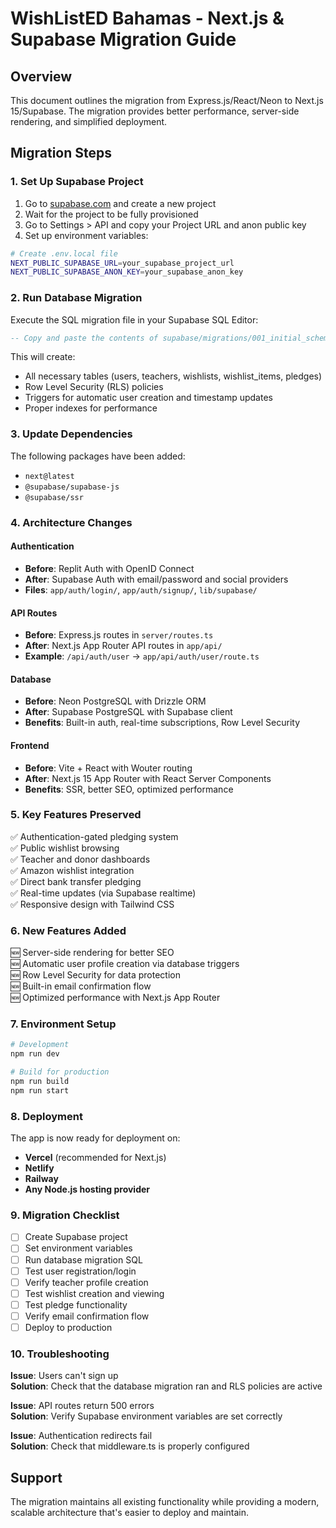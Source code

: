 # WishListED Bahamas - Next.js & Supabase Migration Guide

## Overview

This document outlines the migration from Express.js/React/Neon to Next.js 15/Supabase. The migration provides better performance, server-side rendering, and simplified deployment.

## Migration Steps

### 1. Set Up Supabase Project

1. Go to [supabase.com](https://supabase.com) and create a new project
2. Wait for the project to be fully provisioned
3. Go to Settings > API and copy your Project URL and anon public key
4. Set up environment variables:

```bash
# Create .env.local file
NEXT_PUBLIC_SUPABASE_URL=your_supabase_project_url
NEXT_PUBLIC_SUPABASE_ANON_KEY=your_supabase_anon_key
```

### 2. Run Database Migration

Execute the SQL migration file in your Supabase SQL Editor:

```sql
-- Copy and paste the contents of supabase/migrations/001_initial_schema.sql
```

This will create:
- All necessary tables (users, teachers, wishlists, wishlist_items, pledges)
- Row Level Security (RLS) policies
- Triggers for automatic user creation and timestamp updates
- Proper indexes for performance

### 3. Update Dependencies

The following packages have been added:
- `next@latest`  
- `@supabase/supabase-js`
- `@supabase/ssr`

### 4. Architecture Changes

#### Authentication
- **Before**: Replit Auth with OpenID Connect
- **After**: Supabase Auth with email/password and social providers
- **Files**: `app/auth/login/`, `app/auth/signup/`, `lib/supabase/`

#### API Routes  
- **Before**: Express.js routes in `server/routes.ts`
- **After**: Next.js App Router API routes in `app/api/`
- **Example**: `/api/auth/user` → `app/api/auth/user/route.ts`

#### Database
- **Before**: Neon PostgreSQL with Drizzle ORM
- **After**: Supabase PostgreSQL with Supabase client
- **Benefits**: Built-in auth, real-time subscriptions, Row Level Security

#### Frontend
- **Before**: Vite + React with Wouter routing
- **After**: Next.js 15 App Router with React Server Components
- **Benefits**: SSR, better SEO, optimized performance

### 5. Key Features Preserved

✅ Authentication-gated pledging system  
✅ Public wishlist browsing  
✅ Teacher and donor dashboards  
✅ Amazon wishlist integration  
✅ Direct bank transfer pledging  
✅ Real-time updates (via Supabase realtime)  
✅ Responsive design with Tailwind CSS  

### 6. New Features Added

🆕 Server-side rendering for better SEO  
🆕 Automatic user profile creation via database triggers  
🆕 Row Level Security for data protection  
🆕 Built-in email confirmation flow  
🆕 Optimized performance with Next.js App Router  

### 7. Environment Setup

```bash
# Development
npm run dev

# Build for production  
npm run build
npm run start
```

### 8. Deployment

The app is now ready for deployment on:
- **Vercel** (recommended for Next.js)
- **Netlify** 
- **Railway**
- **Any Node.js hosting provider**

### 9. Migration Checklist

- [ ] Create Supabase project
- [ ] Set environment variables
- [ ] Run database migration SQL
- [ ] Test user registration/login
- [ ] Verify teacher profile creation
- [ ] Test wishlist creation and viewing
- [ ] Test pledge functionality
- [ ] Verify email confirmation flow
- [ ] Deploy to production

### 10. Troubleshooting

**Issue**: Users can't sign up  
**Solution**: Check that the database migration ran and RLS policies are active

**Issue**: API routes return 500 errors  
**Solution**: Verify Supabase environment variables are set correctly

**Issue**: Authentication redirects fail  
**Solution**: Check that middleware.ts is properly configured

## Support

The migration maintains all existing functionality while providing a modern, scalable architecture that's easier to deploy and maintain.